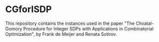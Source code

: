 # CGforISDP
This repository contains the instances used in the paper "The Chvatal-Gomory Procedure for Integer SDPs with Applications in Combinatorial Optimization", by Frank de Meijer and Renata Sotirov.
